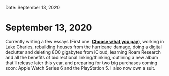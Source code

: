 
Date: September 13, 2020

# September 13, 2020

Currently writing a few essays (First one: **[Choose what you pay](pay)**), working in Lake Charles, rebuilding houses from the hurricane damage, doing a digital declutter and deleting 800 gigabytes from iCloud, learning Roam Research and all the benefits of bidirectional linking/thinking, outlining a new album that’ll release later this year, and preparing for two big purchases coming soon: Apple Watch Series 6 and the PlayStation 5. I also now own a suit.
